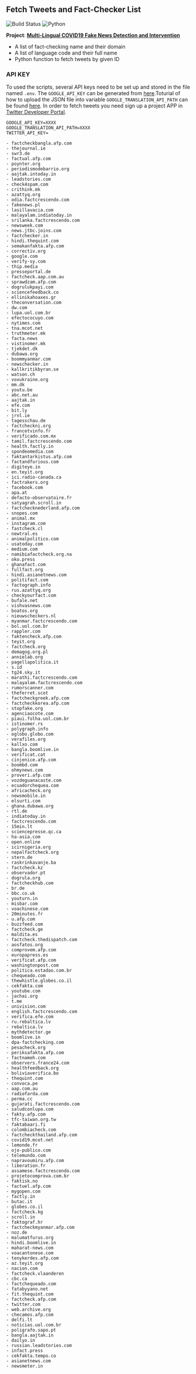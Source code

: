
## Fetch Tweets and Fact-Checker List 
![Build Status](https://img.shields.io/github/workflow/status/damnever/pigar/PyCI?style=flat-square)
![Python](https://img.shields.io/pypi/pyversions/weibo-spider)

 
**Project**: [**Multi-Lingual COVID19 Fake News Detection and Intervention**](https:counterinfodemic/) <br>

- A list of fact-checking name and their domain
- A list of language code and their full name 
- Python function to fetch tweets by given ID 

### API KEY
To used the scripts, several API keys need to be set up and stored in the file named `.env`. The `GOOGLE_API_KEY` can be generated from [here](https://cloud.google.com/docs/authentication/api-keys).Toturial of how to upload the JSON file into variable `GOOGLE_TRANSLATION_API_PATH` can be found [here](https://docs.zeet.co/cloud/gcp/). In order to fetch tweets you need sign up a project APP in [Twitter Developer Portal](https://developer.twitter.com/en/docs/authentication/oauth-1-0a/api-key-and-secret).

```
GOOGLE_API_KEY=XXXX
GOOGLE_TRANSLATION_API_PATH=XXXX
TWITTER_API_KEY=

```

```
- factcheckbangla.afp.com
- thejournal.ie
- swr3.de
- factual.afp.com
- poynter.org
- periodismodebarrio.org
- aajtak.intoday.in
- leadstories.com
- check4spam.com
- crithink.mk
- azattyq.org
- odia.factcrescendo.com
- fakenews.pl
- lasillavacia.com
- malayalam.indiatoday.in
- srilanka.factcrescendo.com
- newsweek.com
- news.jtbc.joins.com
- factchecker.in
- hindi.thequint.com
- semakanfakta.afp.com
- correctiv.org
- google.com
- verify-sy.com
- thip.media
- presseportal.de
- factcheck.aap.com.au
- sprawdzam.afp.com
- dogrulukpayi.com
- sciencefeedback.co
- ellinikahoaxes.gr
- theconversation.com
- dw.com
- lupa.uol.com.br
- efectococuyo.com
- nytimes.com
- tna.mcot.net
- truthmeter.mk
- facta.news
- vistinomer.mk
- tjekdet.dk
- dubawa.org
- boommyanmar.com
- newschecker.in
- kallkritikbyran.se
- watson.ch
- voxukraine.org
- mm.dk
- youtu.be
- abc.net.au
- aajtak.in
- efe.com
- bit.ly
- jrnl.ie
- tagesschau.de
- factcheckni.org
- francetvinfo.fr
- verificado.com.mx
- tamil.factcrescendo.com
- health.factly.in
- spondeomedia.com
- faktantarkistus.afp.com
- factandfurious.com
- digiteye.in
- en.teyit.org
- ici.radio-canada.ca
- factrakers.org
- facebook.com
- apa.at
- defacto-observatoire.fr
- satyagrah.scroll.in
- factchecknederland.afp.com
- snopes.com
- animal.mx
- instagram.com
- fastcheck.cl
- newtral.es
- animalpolitico.com
- usatoday.com
- medium.com
- namibiafactcheck.org.na
- oko.press
- ghanafact.com
- fullfact.org
- hindi.asianetnews.com
- politifact.com
- factograph.info
- rus.azattyq.org
- checkyourfact.com
- bufale.net
- vishvasnews.com
- boatos.org
- nieuwscheckers.nl
- myanmar.factcrescendo.com
- bol.uol.com.br
- rappler.com
- faktencheck.afp.com
- teyit.org
- factcheck.org
- demagog.org.pl
- annielab.org
- pagellapolitica.it
- s.id
- tg24.sky.it
- marathi.factcrescendo.com
- malayalam.factcrescendo.com
- rumorscanner.com
- theferret.scot
- factcheckgreek.afp.com
- factcheckkorea.afp.com
- stopfake.org
- agenciaocote.com
- piaui.folha.uol.com.br
- istinomer.rs
- polygraph.info
- oglobo.globo.com
- verafiles.org
- kallxo.com
- bangla.boomlive.in
- verificat.cat
- cinjenice.afp.com
- boombd.com
- ohmynews.com
- proveri.afp.com
- vozdeguanacaste.com
- ecuadorchequea.com
- africacheck.org
- newsmobile.in
- elsurti.com
- ghana.dubawa.org
- rtl.de
- indiatoday.in
- factcrescendo.com
- 15min.lt
- sciencepresse.qc.ca
- ha-asia.com
- open.online
- icirnigeria.org
- nepalfactcheck.org
- stern.de
- raskrinkavanje.ba
- factcheck.kz
- observador.pt
- dogrula.org
- factcheckhub.com
- br.de
- bbc.co.uk
- youturn.in
- misbar.com
- voachinese.com
- 20minutes.fr
- u.afp.com
- buzzfeed.com
- factcheck.ge
- maldita.es
- factcheck.thedispatch.com
- aosfatos.org
- comprovem.afp.com
- europapress.es
- verificat.afp.com
- washingtonpost.com
- politica.estadao.com.br
- chequeado.com
- thewhistle.globes.co.il
- cekfakta.com
- youtube.com
- jachai.org
- t.me
- univision.com
- english.factcrescendo.com
- verifica.efe.com
- ru.rebaltica.lv
- rebaltica.lv
- mythdetector.ge
- boomlive.in
- dpa-factchecking.com
- pesacheck.org
- periksafakta.afp.com
- factnameh.com
- observers.france24.com
- healthfeedback.org
- boliviaverifica.bo
- thequint.com
- convoca.pe
- aap.com.au
- radiofarda.com
- perma.cc
- gujarati.factcrescendo.com
- saludconlupa.com
- fakty.afp.com
- tfc-taiwan.org.tw
- faktabaari.fi
- colombiacheck.com
- factcheckthailand.afp.com
- covid19.mcot.net
- lemonde.fr
- ojo-publico.com
- telemundo.com
- napravoumiru.afp.com
- liberation.fr
- assamese.factcrescendo.com
- projetocomprova.com.br
- faktisk.no
- factuel.afp.com
- mygopen.com
- factly.in
- butac.it
- globes.co.il
- factcheck.kg
- scroll.in
- faktograf.hr
- factcheckmyanmar.afp.com
- noz.de
- malumatfurus.org
- hindi.boomlive.in
- maharat-news.com
- voacantonese.com
- tenykerdes.afp.com
- az.teyit.org
- nacion.com
- factcheck.vlaanderen
- cbc.ca
- factchequeado.com
- fatabyyano.net
- fit.thequint.com
- factcheck.afp.com
- twitter.com
- web.archive.org
- checamos.afp.com
- delfi.lt
- noticias.uol.com.br
- poligrafo.sapo.pt
- bangla.aajtak.in
- dailyo.in
- russian.leadstories.com
- infact.press
- cekfakta.tempo.co
- asianetnews.com
- newsmeter.in

```